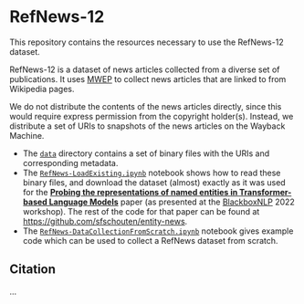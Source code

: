 # RefNews-12
This repository contains the resources necessary to use the RefNews-12 dataset.

RefNews-12 is a dataset of news articles collected from a diverse set of publications. It uses [MWEP](https://github.com/sfschouten/multilingual-wiki-event-pipeline/) to collect news articles that are linked to from Wikipedia pages.

We do not distribute the contents of the news articles directly, since this would require express permission from the copyright holder(s). Instead, we distribute a set of URIs to snapshots of the news articles on the Wayback Machine. 

 - The [`data`](https://github.com/sfschouten/refnews/tree/main/data) directory contains a set of binary files with the URIs and corresponding metadata.
 - The [`RefNews-LoadExisting.ipynb`](https://github.com/sfschouten/refnews/blob/main/RefNews_LoadExisting.ipynb) notebook shows how to read these binary files, and download the dataset (almost) exactly as it was used for the [**Probing the representations of named entities in Transformer-based Language Models**](https://sfschouten.github.io/news/publications/2022/12/02/probing-news-entities.html) paper (as presented at the [BlackboxNLP](https://blackboxnlp.github.io/) 2022 workshop). The rest of the code for that paper can be found at https://github.com/sfschouten/entity-news.
 - The [`RefNews-DataCollectionFromScratch.ipynb`](https://github.com/sfschouten/refnews/blob/main/RefNews_DataCollectionFromScratch.ipynb) notebook gives example code which can be used to collect a RefNews dataset from scratch. 

 
## Citation
...
